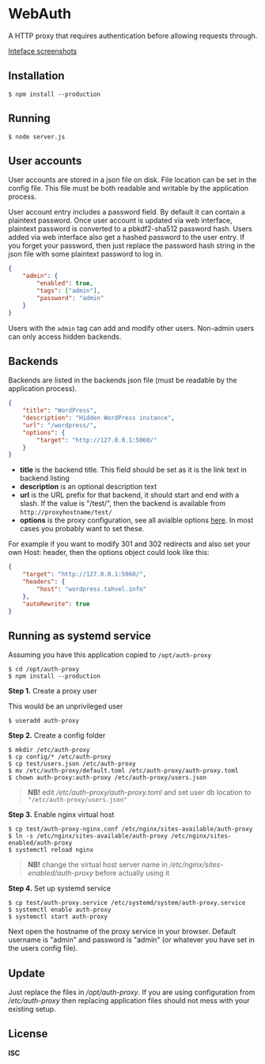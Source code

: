 # WebAuth

A HTTP proxy that requires authentication before allowing requests through.

[Inteface screenshots](https://cloudup.com/cU0jWGvAfit)

## Installation

```
$ npm install --production
```

## Running

```
$ node server.js
```

## User accounts

User accounts are stored in a json file on disk. File location can be set in the config file. This file must be both readable and writable by the application process.

User account entry includes a password field. By default it can contain a plaintext password. Once user account is updated via web interface, plaintext password is converted to a pbkdf2-sha512 password hash. Users added via web interface also get a hashed password to the user entry. If you forget your password, then just replace the password hash string in the json file with some plaintext password to log in.

```json
{
    "admin": {
        "enabled": true,
        "tags": ["admin"],
        "password": "admin"
    }
}
```

Users with the `admin` tag can add and modify other users. Non-admin users can only access hidden backends.

## Backends

Backends are listed in the backends json file (must be readable by the application process).

```json
{
    "title": "WordPress",
    "description": "Hidden WordPress instance",
    "url": "/wordpress/",
    "options": {
        "target": "http://127.0.0.1:5060/"
    }
}
```

-   **title** is the backend title. This field should be set as it is the link text in backend listing
-   **description** is an optional description text
-   **url** is the URL prefix for that backend, it should start and end with a slash. If the value is "/test/", then the backend is available from `http://proxyhostname/test/`
-   **options** is the proxy configuration, see all avialble options [here](https://www.npmjs.com/package/http-proxy#options). In most cases you probably want to set these.

For example if you want to modify 301 and 302 redirects and also set your own Host: header, then the options object could look like this:

```json
{
    "target": "http://127.0.0.1:5060/",
    "headers": {
        "host": "wordpress.tahvel.info"
    },
    "autoRewrite": true
}
```

## Running as systemd service

Assuming you have this application copied to `/opt/auth-proxy`

```
$ cd /opt/auth-proxy
$ npm install --production
```

**Step 1.** Create a proxy user

This would be an unprivileged user

```
$ useradd auth-proxy
```

**Step 2.** Create a config folder

```
$ mkdir /etc/auth-proxy
$ cp config/* /etc/auth-proxy
$ cp test/users.json /etc/auth-proxy
$ mv /etc/auth-proxy/default.toml /etc/auth-proxy/auth-proxy.toml
$ chown auth-proxy:auth-proxy /etc/auth-proxy/users.json
```

> **NB!** edit _/etc/auth-proxy/auth-proxy.toml_ and set user db location to `"/etc/auth-proxy/users.json"`

**Step 3.** Enable nginx virtual host

```
$ cp test/auth-proxy-nginx.conf /etc/nginx/sites-available/auth-proxy
$ ln -s /etc/nginx/sites-available/auth-proxy /etc/nginx/sites-enabled/auth-proxy
$ systemctl reload nginx
```

> **NB!** change the virtual host server name in _/etc/nginx/sites-enabled/auth-proxy_ before actually using it

**Step 4.** Set up systemd service

```
$ cp test/auth-proxy.service /etc/systemd/system/auth-proxy.service
$ systemctl enable auth-proxy
$ systemctl start auth-proxy
```

Next open the hostname of the proxy service in your browser. Default username is "admin" and password is "admin" (or whatever you have set in the users config file).

## Update

Just replace the files in _/opt/auth-proxy_. If you are using configuration from _/etc/auth-proxy_ then replacing application files should not mess with your existing setup.

## License

**ISC**
